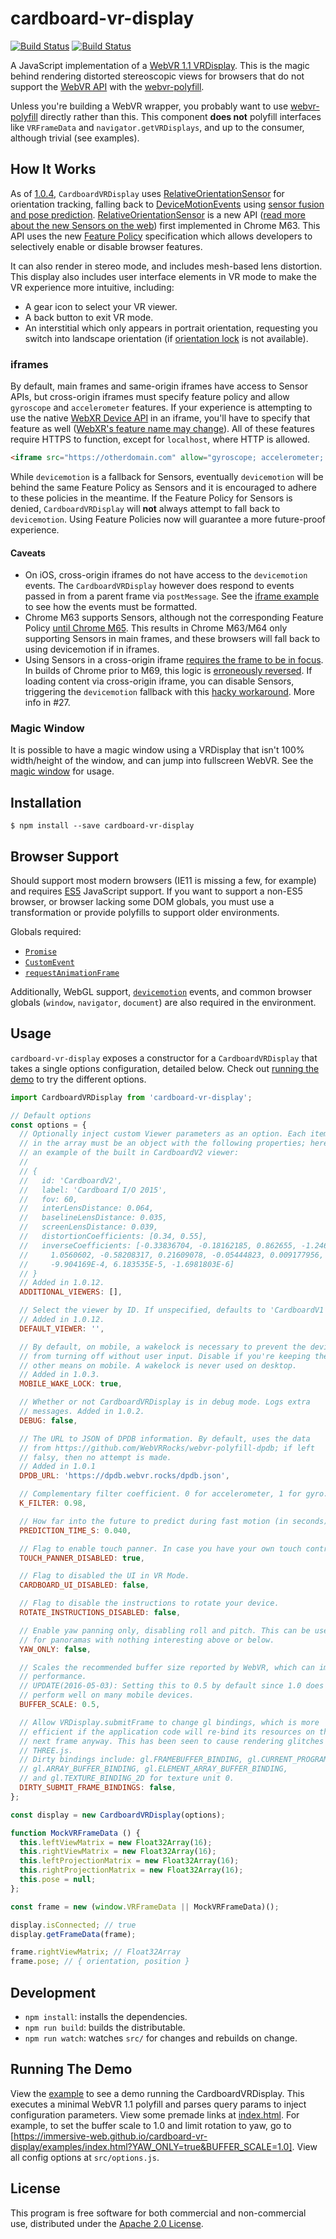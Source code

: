 # cardboard-vr-display

[![Build Status](http://img.shields.io/travis/immersive-web/cardboard-vr-display.svg?style=flat-square)](https://travis-ci.org/immersive-web/cardboard-vr-display)
[![Build Status](http://img.shields.io/npm/v/cardboard-vr-display.svg?style=flat-square)](https://www.npmjs.org/package/cardboard-vr-display)

A JavaScript implementation of a [WebVR 1.1 VRDisplay][VRDisplay]. This is the magic
behind rendering distorted stereoscopic views for browsers that do not support the [WebVR API]
with the [webvr-polyfill].

Unless you're building a WebVR wrapper, you probably want to use [webvr-polyfill] directly
rather than this. This component **does not** polyfill interfaces like `VRFrameData` and
`navigator.getVRDisplays`, and up to the consumer, although trivial (see examples).

## How It Works

As of [1.0.4](https://github.com/immersive-web/cardboard-vr-display/tree/v1.0.4), `CardboardVRDisplay` uses [RelativeOrientationSensor] for orientation tracking,
falling back to [DeviceMotionEvents] using [sensor fusion and pose prediction][fusion].
[RelativeOrientationSensor] is a new API ([read more about the new Sensors on the web][sensors])
first implemented in Chrome M63. This API uses the new [Feature Policy] specification which allows
developers to selectively enable or disable browser features.

It can also render in stereo mode, and includes mesh-based
lens distortion. This display also includes user interface elements in VR mode
to make the VR experience more intuitive, including:

* A gear icon to select your VR viewer.
* A back button to exit VR mode.
* An interstitial which only appears in portrait orientation, requesting you switch
  into landscape orientation (if [orientation lock][ol] is not available).

### iframes

By default, main frames and same-origin iframes have access to Sensor APIs,
but cross-origin iframes must specify feature policy and allow `gyroscope` and
`accelerometer` features. If your experience is attempting to use the native
[WebXR Device API] in an iframe, you'll have to specify that feature as well ([WebXR's
feature name may change](https://github.com/immersive-web/webxr/issues/308)). All of these features require HTTPS to function, except for `localhost`, where HTTP is allowed.

```html
<iframe src="https://otherdomain.com" allow="gyroscope; accelerometer; xr"></iframe>
```

While `devicemotion` is a fallback for Sensors, eventually `devicemotion` will be behind the same
Feature Policy as Sensors and it is encouraged to adhere to these policies in the meantime.
If the Feature Policy for Sensors is denied, `CardboardVRDisplay` will **not** always attempt
to fall back to `devicemotion`. Using Feature Policies now will guarantee a more future-proof experience.

#### Caveats

* On iOS, cross-origin iframes do not have access to the `devicemotion` events.
  The `CardboardVRDisplay` however does respond to events passed in from a parent
  frame via `postMessage`. See the [iframe example][iframe-example] to see how
  the events must be formatted.
* Chrome M63 supports Sensors, although not the corresponding Feature Policy [until Chrome M65][sensors-main-frame].
  This results in Chrome M63/M64 only supporting Sensors in main frames, and these browsers
  will fall back to using devicemotion if in iframes.
* Using Sensors in a cross-origin iframe [requires the frame to be in focus](https://www.w3.org/TR/generic-sensor/#focused-area). In builds of Chrome prior to M69, this logic is [erroneously reversed](https://bugs.chromium.org/p/chromium/issues/detail?id=849501). If loading content via cross-origin iframe, you can disable Sensors, triggering the `devicemotion` fallback with this [hacky workaround](https://github.com/immersive-web/cardboard-vr-display/blob/c196e15a8c7ccf594fe6a5044fbdcb51cc2eff91/examples/index.html#L117-L124). More info in #27.

### Magic Window

It is possible to have a magic window using a VRDisplay that isn't 100% width/height of the window, and can jump into fullscreen WebVR. See the [magic window][magicwindow-example] for usage.

## Installation

```
$ npm install --save cardboard-vr-display
```

## Browser Support

Should support most modern browsers (IE11 is missing a few, for example) and requires [ES5](https://kangax.github.io/compat-table/es5/) JavaScript support. If you want to support a non-ES5 browser, or browser lacking some DOM globals, you must use a transformation or provide polyfills to support older environments.

Globals required:

* [`Promise`](https://caniuse.com/#feat=promises)
* [`CustomEvent`](https://caniuse.com/#feat=customevent)
* [`requestAnimationFrame`](https://caniuse.com/#feat=requestanimationframe)

Additionally, WebGL support, [`devicemotion`](https://caniuse.com/#feat=deviceorientation) events, and common browser globals (`window`, `navigator`, `document`) are also required in the environment.

## Usage

`cardboard-vr-display` exposes a constructor for a `CardboardVRDisplay` that takes
a single options configuration, detailed below. Check out [running the demo](#running-the-demo)
to try the different options.

```js
import CardboardVRDisplay from 'cardboard-vr-display';

// Default options
const options = {
  // Optionally inject custom Viewer parameters as an option. Each item
  // in the array must be an object with the following properties; here is
  // an example of the built in CardboardV2 viewer:
  //
  // {
  //   id: 'CardboardV2',
  //   label: 'Cardboard I/O 2015',
  //   fov: 60,
  //   interLensDistance: 0.064,
  //   baselineLensDistance: 0.035,
  //   screenLensDistance: 0.039,
  //   distortionCoefficients: [0.34, 0.55],
  //   inverseCoefficients: [-0.33836704, -0.18162185, 0.862655, -1.2462051,
  //     1.0560602, -0.58208317, 0.21609078, -0.05444823, 0.009177956,
  //     -9.904169E-4, 6.183535E-5, -1.6981803E-6]
  // }
  // Added in 1.0.12.
  ADDITIONAL_VIEWERS: [],

  // Select the viewer by ID. If unspecified, defaults to 'CardboardV1'.
  // Added in 1.0.12.
  DEFAULT_VIEWER: '',

  // By default, on mobile, a wakelock is necessary to prevent the device's screen
  // from turning off without user input. Disable if you're keeping the screen awake through
  // other means on mobile. A wakelock is never used on desktop.
  // Added in 1.0.3.
  MOBILE_WAKE_LOCK: true,

  // Whether or not CardboardVRDisplay is in debug mode. Logs extra
  // messages. Added in 1.0.2.
  DEBUG: false,

  // The URL to JSON of DPDB information. By default, uses the data
  // from https://github.com/WebVRRocks/webvr-polyfill-dpdb; if left
  // falsy, then no attempt is made.
  // Added in 1.0.1
  DPDB_URL: 'https://dpdb.webvr.rocks/dpdb.json',

  // Complementary filter coefficient. 0 for accelerometer, 1 for gyro.
  K_FILTER: 0.98,

  // How far into the future to predict during fast motion (in seconds).
  PREDICTION_TIME_S: 0.040,

  // Flag to enable touch panner. In case you have your own touch controls.
  TOUCH_PANNER_DISABLED: true,

  // Flag to disabled the UI in VR Mode.
  CARDBOARD_UI_DISABLED: false,

  // Flag to disable the instructions to rotate your device.
  ROTATE_INSTRUCTIONS_DISABLED: false,

  // Enable yaw panning only, disabling roll and pitch. This can be useful
  // for panoramas with nothing interesting above or below.
  YAW_ONLY: false,

  // Scales the recommended buffer size reported by WebVR, which can improve
  // performance.
  // UPDATE(2016-05-03): Setting this to 0.5 by default since 1.0 does not
  // perform well on many mobile devices.
  BUFFER_SCALE: 0.5,

  // Allow VRDisplay.submitFrame to change gl bindings, which is more
  // efficient if the application code will re-bind its resources on the
  // next frame anyway. This has been seen to cause rendering glitches with
  // THREE.js.
  // Dirty bindings include: gl.FRAMEBUFFER_BINDING, gl.CURRENT_PROGRAM,
  // gl.ARRAY_BUFFER_BINDING, gl.ELEMENT_ARRAY_BUFFER_BINDING,
  // and gl.TEXTURE_BINDING_2D for texture unit 0.
  DIRTY_SUBMIT_FRAME_BINDINGS: false,
};

const display = new CardboardVRDisplay(options);

function MockVRFrameData () {
  this.leftViewMatrix = new Float32Array(16);
  this.rightViewMatrix = new Float32Array(16);
  this.leftProjectionMatrix = new Float32Array(16);
  this.rightProjectionMatrix = new Float32Array(16);
  this.pose = null;
};

const frame = new (window.VRFrameData || MockVRFrameData)();

display.isConnected; // true
display.getFrameData(frame);

frame.rightViewMatrix; // Float32Array
frame.pose; // { orientation, position }
```

## Development

* `npm install`: installs the dependencies.
* `npm run build`: builds the distributable.
* `npm run watch`: watches `src/` for changes and rebuilds on change.

## Running The Demo

View the [example] to see a demo running the CardboardVRDisplay. This executes
a minimal WebVR 1.1 polyfill and parses query params to inject configuration parameters.
View some premade links at [index.html]. For example, to set the buffer scale to 1.0
and limit rotation to yaw, go to [https://immersive-web.github.io/cardboard-vr-display/examples/index.html?YAW_ONLY=true&BUFFER_SCALE=1.0].
View all config options at `src/options.js`.

## License

This program is free software for both commercial and non-commercial use,
distributed under the [Apache 2.0 License](LICENSE).

[VRDisplay]: https://immersive-web.github.io/webvr/spec/1.1/#interface-vrdisplay
[WebVR API]: https://immersive-web.github.io/webvr/spec/1.1/
[WebXR Device API]: https://immersive-web.github.io/webxr/spec/latest/
[webvr-polyfill]: https://github.com/immersive-web/webvr-polyfill
[example]: https://immersive-web.github.io/cardboard-vr-display/examples
[iframe-example]: examples/iframe.html
[magicwindow-example]: examples/magicwindow.html
[index.html]: https://immersive-web.github.io/cardboard-vr-display
[fusion]: http://smus.com/sensor-fusion-prediction-webvr/
[ol]: https://www.w3.org/TR/screen-orientation/
[sensors]: https://developers.google.com/web/updates/2017/09/sensors-for-the-web
[DeviceMotionEvents]: https://developer.mozilla.org/en-US/docs/Web/API/DeviceMotionEvent
[RelativeOrientationSensor]: https://www.w3.org/TR/orientation-sensor/#relativeorientationsensor-model
[Feature Policy]: https://wicg.github.io/feature-policy/
[sensors-main-frame]: https://developers.google.com/web/updates/2017/09/sensors-for-the-web#feature_policy_integration
